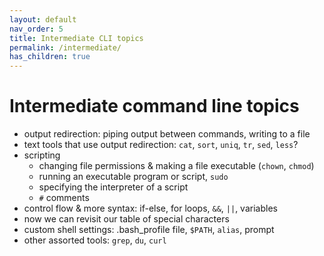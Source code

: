 ```yaml
---
layout: default
nav_order: 5
title: Intermediate CLI topics
permalink: /intermediate/
has_children: true
---
```


# Intermediate command line topics

- output redirection: piping output between commands, writing to a file
- text tools that use output redirection: `cat`, `sort`, `uniq`, `tr`, `sed`, `less`?
- scripting
  + changing file permissions & making a file executable (`chown`, `chmod`)
  + running an executable program or script, `sudo`
  + specifying the interpreter of a script
  + `#` comments
- control flow & more syntax: if-else, for loops, `&&`, `||`, variables
- now we can revisit our table of special characters
- custom shell settings: .bash_profile file, `$PATH`, `alias`, prompt
- other assorted tools: `grep`, `du`, `curl`

